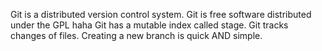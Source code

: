 Git is a distributed version control system.
Git is free software distributed under the GPL haha
Git has a mutable index called stage.
Git tracks changes of files.
Creating a new branch is quick AND simple.